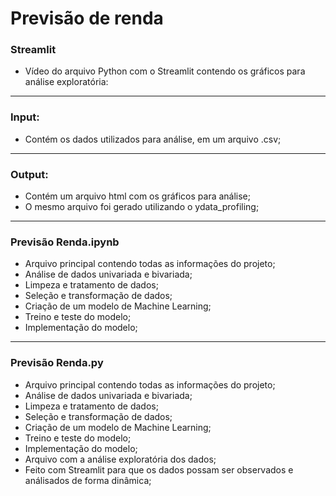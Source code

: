 # Previsão de renda

### Streamlit

- Vídeo do arquivo Python com o Streamlit contendo os gráficos para análise exploratória: 



---

### Input:

- Contém os dados utilizados para análise, em um arquivo .csv;

---

### Output:

- Contém um arquivo html com os gráficos para análise;
- O mesmo arquivo foi gerado utilizando o ydata_profiling;

---

### Previsão Renda.ipynb

- Arquivo principal contendo todas as informações do projeto;
- Análise de dados univariada e bivariada;
- Limpeza e tratamento de dados;
- Seleção e transformação de dados;
- Criação de um modelo de Machine Learning;
- Treino e teste do modelo;
- Implementação do modelo;

---
 
### Previsão Renda.py

- Arquivo principal contendo todas as informações do projeto;
- Análise de dados univariada e bivariada;
- Limpeza e tratamento de dados;
- Seleção e transformação de dados;
- Criação de um modelo de Machine Learning;
- Treino e teste do modelo;
- Implementação do modelo;
- Arquivo com a análise exploratória dos dados;
- Feito com Streamlit para que os dados possam ser observados e análisados de forma dinâmica;